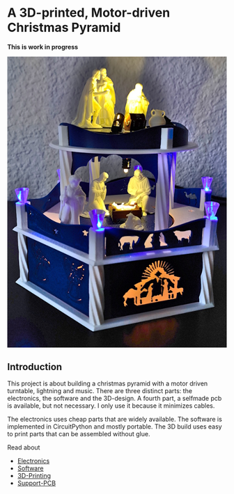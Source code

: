 A 3D-printed, Motor-driven Christmas Pyramid
============================================

**This is work in progress**

![](./doc/pyramid.jpg)

Introduction
------------

This project is about building a christmas pyramid with a motor driven
turntable, lightning and music. There are three distinct parts: the
electronics, the software and the 3D-design. A fourth part, a selfmade
pcb is available, but not necessary. I only use it because it
minimizes cables.

The electronics uses cheap parts that are widely available. The software is
implemented in CircuitPython and mostly portable. The 3D build uses
easy to print parts that can be assembled without glue.

Read about

  - [Electronics](./doc/electronics.md)
  - [Software](./doc/software.md)
  - [3D-Printing](./doc/printing.md)
  - [Support-PCB](./doc/pcb.md)
